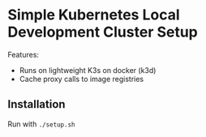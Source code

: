 
# Simple Kubernetes Local Development Cluster Setup

Features:

- Runs on lightweight K3s on docker (k3d)
- Cache proxy calls to image registries

## Installation

Run with `./setup.sh`

